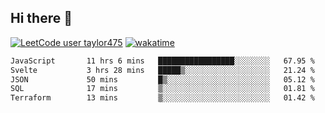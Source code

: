 ## Hi there 👋

[![LeetCode user taylor475](https://img.shields.io/badge/dynamic/json?style=for-the-badge&labelColor=black&color=%23ffa116&label=Solved&query=solvedOverTotal&url=https%3A%2F%2Fleetcode-badge.vercel.app%2Fapi%2Fusers%2Ftaylor475&logo=leetcode&logoColor=yellow)](https://leetcode.com/taylor475/)
[![wakatime](https://wakatime.com/badge/user/8c6aced9-f66a-452f-8802-5d7239ce5c50.svg)](https://wakatime.com/@8c6aced9-f66a-452f-8802-5d7239ce5c50)

<!--START_SECTION:waka-->

```txt
JavaScript       11 hrs 6 mins   █████████████████░░░░░░░░   67.95 %
Svelte           3 hrs 28 mins   █████▒░░░░░░░░░░░░░░░░░░░   21.24 %
JSON             50 mins         █▒░░░░░░░░░░░░░░░░░░░░░░░   05.12 %
SQL              17 mins         ▒░░░░░░░░░░░░░░░░░░░░░░░░   01.81 %
Terraform        13 mins         ▒░░░░░░░░░░░░░░░░░░░░░░░░   01.42 %
```

<!--END_SECTION:waka-->

<!--
**taylor475/taylor475** is a _special_ repository because its `README.md` (this file) appears on your GitHub profile.
